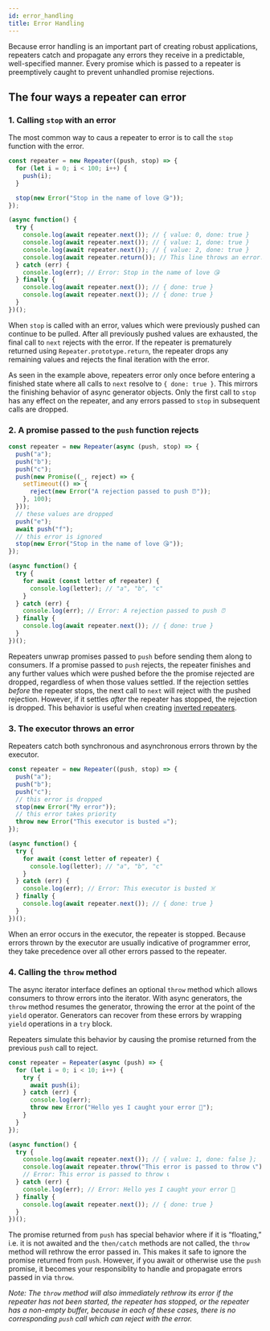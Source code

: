 ```yaml
---
id: error_handling
title: Error Handling
---
```


Because error handling is an important part of creating robust applications, repeaters catch and propagate any errors they receive in a predictable, well-specified manner. Every promise which is passed to a repeater is preemptively caught to prevent unhandled promise rejections.

## The four ways a repeater can error

### 1. Calling `stop` with an error

The most common way to caus a repeater to error is to call the `stop` function with the error.

```js
const repeater = new Repeater((push, stop) => {
  for (let i = 0; i < 100; i++) {
    push(i);
  }

  stop(new Error("Stop in the name of love 😘"));
});

(async function() {
  try {
    console.log(await repeater.next()); // { value: 0, done: true }
    console.log(await repeater.next()); // { value: 1, done: true }
    console.log(await repeater.next()); // { value: 2, done: true }
    console.log(await repeater.return()); // This line throws an error.
  } catch (err) {
    console.log(err); // Error: Stop in the name of love 😘
  } finally {
    console.log(await repeater.next()); // { done: true }
    console.log(await repeater.next()); // { done: true }
  }
})();
```

When `stop` is called with an error, values which were previously pushed can continue to be pulled. After all previously pushed values are exhausted, the final call to `next` rejects with the error. If the repeater is prematurely returned using `Repeater.prototype.return`, the repeater drops any remaining values and rejects the final iteration with the error.

As seen in the example above, repeaters error only once before entering a finished state where all calls to `next` resolve to `{ done: true }`. This mirrors the finishing behavior of async generator objects. Only the first call to `stop` has any effect on the repeater, and any errors passed to `stop` in subsequent calls are dropped.

### 2. A promise passed to the `push` function rejects

```js
const repeater = new Repeater(async (push, stop) => {
  push("a");
  push("b");
  push("c");
  push(new Promise((_, reject) => {
    setTimeout(() => {
      reject(new Error("A rejection passed to push ⏰"));
    }, 100);
  }));
  // these values are dropped
  push("e");
  await push("f");
  // this error is ignored
  stop(new Error("Stop in the name of love 😘"));
});

(async function() {
  try {
    for await (const letter of repeater) {
      console.log(letter); // "a", "b", "c"
    }
  } catch (err) {
    console.log(err); // Error: A rejection passed to push ⏰
  } finally {
    console.log(await repeater.next()); // { done: true }
  }
})();
```

Repeaters unwrap promises passed to `push` before sending them along to consumers. If a promise passed to `push` rejects, the repeater finishes and any further values which were pushed before the the promise rejected are dropped, regardless of when those values settled. If the rejection settles *before* the repeater stops, the next call to `next` will reject with the pushed rejection. However, if it settles *after* the repeater has stopped, the rejection is dropped. This behavior is useful when creating [inverted repeaters](/docs/inverted-repeaters).

### 3. The executor throws an error

Repeaters catch both synchronous and asynchronous errors thrown by the executor.

```js
const repeater = new Repeater((push, stop) => {
  push("a");
  push("b");
  push("c");
  // this error is dropped
  stop(new Error("My error"));
  // this error takes priority
  throw new Error("This executor is busted ☠️");
});

(async function() {
  try {
    for await (const letter of repeater) {
      console.log(letter); // "a", "b", "c"
    }
  } catch (err) {
    console.log(err); // Error: This executor is busted ☠️
  } finally {
    console.log(await repeater.next()); // { done: true }
  }
})();
```

When an error occurs in the executor, the repeater is stopped. Because errors thrown by the executor are usually indicative of programmer error, they take precedence over all other errors passed to the repeater.  

### 4. Calling the `throw` method

The async iterator interface defines an optional `throw` method which allows consumers to throw errors into the iterator. With async generators, the `throw` method resumes the generator, throwing the error at the point of the `yield` operator. Generators can recover from these errors by wrapping `yield` operations in a `try` block.

Repeaters simulate this behavior by causing the promise returned from the previous `push` call to reject.

```js
const repeater = Repeater(async (push) => {
  for (let i = 0; i < 10; i++) {
    try {
      await push(i);
    } catch (err) {
      console.log(err);
      throw new Error("Hello yes I caught your error 👀");
    }
  }
});

(async function() {
  try {
    console.log(await repeater.next()); // { value: 1, done: false };
    console.log(await repeater.throw("This error is passed to throw 📞")); // This line throws an error.
    // Error: This error is passed to throw 📞
  } catch (err) {
    console.log(err); // Error: Hello yes I caught your error 👀
  } finally {
    console.log(await repeater.next()); // { done: true }
  }
})();
```

The promise returned from `push` has special behavior where if it is “floating,” i.e. it is not awaited and the `then/catch` methods are not called, the `throw` method will rethrow the error passed in. This makes it safe to ignore the promise returned from `push`. However, if you await or otherwise use the `push` promise, it becomes your responsiblity to handle and propagate errors passed in via `throw`.

*Note: The `throw` method will also immediately rethrow its error if the repeater has not been started, the repeater has stopped, or the repeater has a non-empty buffer, because in each of these cases, there is no corresponding `push` call which can reject with the error.*
